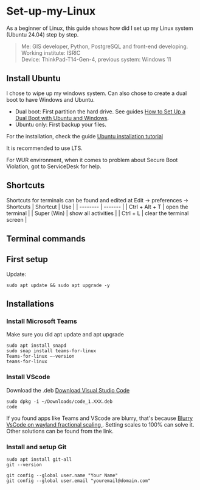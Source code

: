 # Set-up-my-Linux
As a beginner of Linux, this guide shows how did I set up my Linux system (Ubuntu 24.04) step by step.

> Me: GIS developer, Python, PostgreSQL and front-end developing.<br>
> Working institute: ISRIC<br>
> Device: ThinkPad-T14-Gen-4, previous system: Windows 11<br>

## Install Ubuntu
I chose to wipe up my windows system. Can also chose to create a dual boot to have Windows and Ubuntu.
- Dual boot: First partition the hard drive. See guides [How to Set Up a Dual Boot with Ubuntu and Windows](https://gcore.com/learning/dual-boot-ubuntu-windows-setup).
- Ubuntu only: First backup your files.

For the installation, check the guide [Ubuntu installation tutorial](https://ubuntu.com/tutorials/install-ubuntu-desktop#1-overview)

It is recommended to use LTS.

For WUR environment, when it comes to problem about Secure Boot Violation, got to ServiceDesk for help.

## Shortcuts
Shortcuts for terminals can be found and edited at Edit -> preferences -> Shortcuts
| Shortcut    | Use |
| -------- | ------- |
| Ctrl + Alt + T  | open the terminal   |
| Super (Win) | show all activities    |
| Ctrl + L    |  clear the terminal screen   |


## Terminal commands


## First setup
Update:
```shell
sudo apt update && sudo apt upgrade -y
```

## Installations

### Install Microsoft Teams
Make sure you did apt update and apt upgrade

```shell
sudo apt install snapd
sudo snap install teams-for-linux
Teams-for-linux –-version
teams-for-linux
```
### Install VScode

Download the .deb [Download Visual Studio Code](https://code.visualstudio.com/Download)
```shell
sudo dpkg -i ~/Downloads/code_1.XXX.deb
code
```
If you found apps like Teams and VScode are blurry, that's because [Blurry VsCode on wayland fractional scaling ](https://www.reddit.com/r/Fedora/comments/wpkws3/blurry_vscode_on_wayland_fractional_scaling/ikhc12o/?utm_source=share&utm_medium=mweb3x&utm_name=mweb3xcss&utm_term=1&utm_content=share_button). Setting scales to 100% can solve it. Other solutions can be found from the link.

### Install and setup Git

```shell
sudo apt install git-all
git --version
```
```shell
git config --global user.name "Your Name"
git config --global user.email "youremail@domain.com"
```


